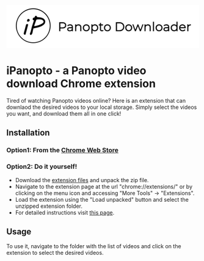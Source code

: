 ![This is an image](/screenshotForMarkdown.png)

# iPanopto - a Panopto video download Chrome extension
Tired of watching Panopto videos online? Here is an extension that can downlaod the desired videos to your local storage. Simply select the videos you want, and download them all in one click!

## Installation
### Option1: From the [Chrome Web Store](https://chrome.google.com/webstore/detail/ipanopto/dmppcfnghfccnlgnoldfkpfjdcfmnccg)
### Option2: Do it yourself!
- Download the [extension files](/iPanopto.zip) and unpack the zip file.
- Navigate to the extension page at the url "chrome://extensions/" or by clicking on the menu icon and accessing "More Tools" -> "Extensions".
- Load the extension using the "Load unpacked" button and select the unzipped extension folder.
- For detailed instructions visit [this page](https://developer.chrome.com/docs/extensions/mv3/getstarted/#unpacked).

## Usage
To use it, navigate to the folder with the list of videos and click on the extension to select the desired videos. 